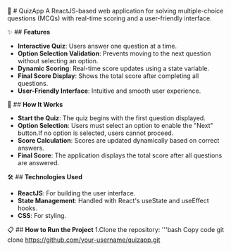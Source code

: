 🎯 # QuizApp
A ReactJS-based web application for solving multiple-choice questions (MCQs) with real-time scoring and a user-friendly interface.

✨ ## **Features**
- **Interactive Quiz**: Users answer one question at a time.
- **Option Selection Validation**: Prevents moving to the next question without selecting an option.
- **Dynamic Scoring**: Real-time score updates using a state variable.
- **Final Score Display**: Shows the total score after completing all questions.
- **User-Friendly Interface**: Intuitive and smooth user experience.

🚀 ## **How It Works**
- **Start the Quiz**: The quiz begins with the first question displayed.
- **Option Selection**: Users must select an option to enable the "Next" button.If no option is selected, users cannot proceed.
- **Score Calculation**: Scores are updated dynamically based on correct answers.
- **Final Score**: The application displays the total score after all questions are answered.

🛠️ ## **Technologies Used**
- **ReactJS**: For building the user interface.
- **State Management**: Handled with React's useState and useEffect hooks.
- **CSS**: For styling.
 

📋 ## **How to Run the Project**
1.Clone the repository:
'''bash
Copy code
git clone https://github.com/your-username/quizapp.git

